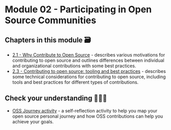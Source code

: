 # Module 02 - Participating in Open Source Communities

## Chapters in this module 🗃

- [2.1 - Why Contribute to Open Source](./01-why-contributing-to-oss.md) - describes various motivations for contributing to open source and outlines differences between individual and organizational contributions with some best practices.
- [2.3 - Contributing to open source: tooling and best practices](./03-technical-considerations.md) - describes some technical considerations for contributing to open source, including tools and best practices for different types of contributions.

## Check your understanding 🙇🏻‍♀️

- [OSS Journey activity](./OSS-journey-activity.md) - a self-reflection activity to help you map your open source personal journey and how OSS contributions can help you achieve your goals.
